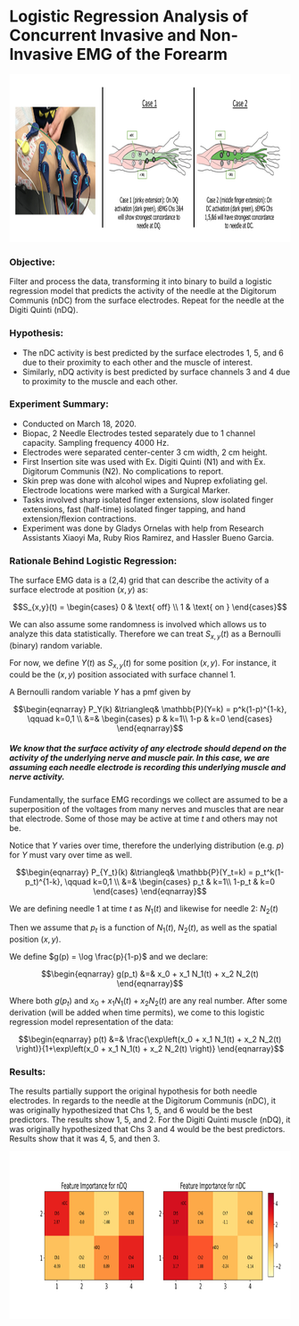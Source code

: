 # Logistic Regression Analysis of Concurrent Invasive and Non-Invasive EMG of the Forearm

<img src="Experiment_Hypothesis.png" width=800 height=300 />

### Objective: 
Filter and process the data, transforming it into binary to build a logistic regression model that predicts the activity of the needle at the Digitorum Communis (nDC) from the surface electrodes. Repeat for the needle at the Digiti Quinti (nDQ). 

### Hypothesis: 
* The nDC activity is best predicted by the surface electrodes 1, 5, and 6 due to their proximity to each other and the muscle of interest.
* Similarly, nDQ activity is best predicted by surface channels 3 and 4 due to proximity to the muscle and each other.

### Experiment Summary: 
* Conducted on March 18, 2020. 
* Biopac, 2 Needle Electrodes tested separately due to 1 channel capacity. Sampling frequency 4000 Hz.
* Electrodes were separated center-center 3 cm width, 2 cm height.
* First Insertion site was used with Ex. Digiti Quinti (N1) and with Ex. Digitorum Communis (N2). No complications to report.
* Skin prep was done with alcohol wipes and Nuprep exfoliating gel. Electrode locations were marked with a Surgical Marker.
* Tasks involved sharp isolated finger extensions, slow isolated finger extensions, fast (half-time) isolated finger tapping, and hand extension/flexion contractions.
* Experiment was done by Gladys Ornelas with help from Research Assistants Xiaoyi Ma, Ruby Rios Ramirez, and Hassler Bueno Garcia.

### Rationale Behind Logistic Regression: 

The surface EMG data is a (2,4) grid that can describe the activity of a surface electrode at position $(x,y)$ as:

$$S_{x,y}(t) = \begin{cases}
0 & \text{ off} \\
1 & \text{ on }
\end{cases}$$

We can also assume some randomness is involved which allows us to analyze this data statistically. Therefore we can treat $S_{x,y}(t)$ as a Bernoulli (binary) random variable.

For now, we define $Y(t)$ as $S_{x,y}(t)$ for some position $(x,y)$. For instance, it could be the $(x,y)$ position associated with surface channel 1.

A Bernoulli random variable $Y$ has a pmf given by

$$\begin{eqnarray}
P_Y(k) &\triangleq& \mathbb{P}(Y=k) = p^k(1-p)^{1-k}, \qquad k=0,1 \\
         &=&  \begin{cases}
 p & k=1\\
 1-p & k=0
 \end{cases}
\end{eqnarray}$$

##### We know that the surface activity of any electrode should depend on the activity of the underlying nerve and muscle pair.  In this case, we are assuming each needle electrode is recording this underlying muscle and nerve activity. 

Fundamentally, the surface EMG recordings we collect are assumed to be a superposition of the voltages from many nerves and muscles that are near that electrode. Some of those may be active at time $t$ and others may not be.

Notice that $Y$ varies over time, therefore the underlying distribution (e.g. $p$) for $Y$ must vary over time as well.

$$\begin{eqnarray}
P_{Y_t}(k) &\triangleq& \mathbb{P}(Y_t=k) = p_t^k(1-p_t)^{1-k}, \qquad k=0,1 \\
         &=&  \begin{cases}
 p_t & k=1\\
 1-p_t & k=0
 \end{cases}
\end{eqnarray}$$

We are defining needle 1 at time $t$ as $N_1(t)$ and likewise for needle 2: $N_2(t)$

Then we assume that $p_t$ is a function of $N_1(t)$, $N_2(t)$, as well as the spatial position $(x,y)$.

We define $g(p) = \log \frac{p}{1-p}$ and we declare: 

$$\begin{eqnarray}
g(p_t) &=& x_0 + x_1 N_1(t) + x_2 N_2(t)
\end{eqnarray}$$

Where both $g(p_t)$ and $x_0 + x_1 N_1(t) + x_2 N_2(t)$ are any real number. After some derivation (will be added when time permits), we come to this logistic regression model representation of the data: 

$$\begin{eqnarray}
p(t) &=& \frac{\exp\left(x_0 + x_1 N_1(t) + x_2 N_2(t) \right)}{1+\exp\left(x_0 + x_1 N_1(t) + x_2 N_2(t) \right)}
\end{eqnarray}$$



### Results: 

The results partially support the original hypothesis for both needle electrodes. In regards to the needle at the Digitorum Communis (nDC), it was originally hypothesized that Chs 1, 5, and 6 would be the best predictors. The results show 1, 5, and 2. For the Digiti Quinti muscle (nDQ), it was originally hypothesized that Chs 3 and 4 would be the best predictors. Results show that it was 4, 5, and then 3. 

<img src="Feature_Importance_EnergyMap.png" width=800 height=300 />
